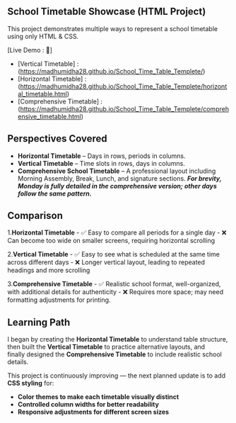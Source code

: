 ## School Timetable Showcase (HTML Project)

  This project demonstrates multiple ways to represent a school timetable using only HTML & CSS.

[Live Demo : 🔗]
  - [Vertical Timetable]    : (https://madhumidha28.github.io/School_Time_Table_Templete/)
  - [Horizontal Timetable]      : (https://madhumidha28.github.io/School_Time_Table_Templete/horizontal_timetable.html)
  - [Comprehensive Timetable] : (https://madhumidha28.github.io/School_Time_Table_Templete/comprehensive_timetable.html)

## Perspectives Covered
  
  - **Horizontal Timetable** – Days in rows, periods in columns.
  - **Vertical Timetable** – Time slots in rows, days in columns.
  - **Comprehensive School Timetable** – A professional layout including Morning Assembly, Break, Lunch, and signature sections.
  ***For brevity, Monday is fully detailed in the comprehensive version; other days follow the same pattern.***

## Comparison

  1.**Horizontal Timetable**
      - ✅ Easy to compare all periods for a single day
      - ❌ Can become too wide on smaller screens, requiring horizontal scrolling
  
  2.**Vertical Timetable**
      - ✅ Easy to see what is scheduled at the same time across different days
      - ❌ Longer vertical layout, leading to repeated headings and more scrolling
  
  3.**Comprehensive Timetable**
      - ✅ Realistic school format, well-organized, with additional details for authenticity
      - ❌ Requires more space; may need formatting adjustments for printing.

## Learning Path

  I began by creating the **Horizontal Timetable** to understand table structure, then built the **Vertical Timetable** to practice alternative layouts, and     
  finally designed the **Comprehensive Timetable** to include realistic school details.


  This project is continuously improving — the next planned update is to add **CSS styling** for:

   - **Color themes to make each timetable visually distinct**
   - **Controlled column widths for better readability**
   - **Responsive adjustments for different screen sizes**

